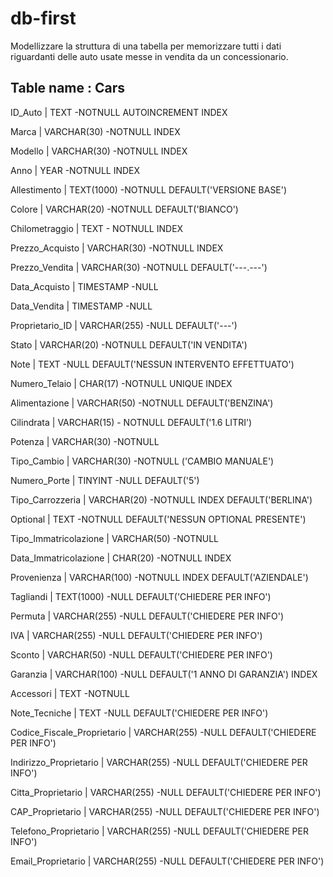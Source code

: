 # db-first

Modellizzare la struttura di una tabella per memorizzare tutti i dati riguardanti delle auto usate messe in vendita da un concessionario.

## Table name : Cars

<!-- Identificativo univoco dell'auto -->
ID_Auto | TEXT -NOTNULL AUTOINCREMENT INDEX
<!-- Marca del veicolo  -->
Marca | VARCHAR(30) -NOTNULL INDEX
<!-- Modello del veicolo-->
Modello | VARCHAR(30) -NOTNULL INDEX
<!-- Anno di produzione del veicolo -->
Anno | YEAR -NOTNULL INDEX 
<!-- Dettagli specifici del modello -->
Allestimento | TEXT(1000) -NOTNULL DEFAULT('VERSIONE BASE')
<!-- Colore del veicolo -->
Colore | VARCHAR(20) -NOTNULL DEFAULT('BIANCO')
<!-- Chilometri percorsi -->
Chilometraggio | TEXT - NOTNULL INDEX
<!-- Prezzo di acquisto del veicolo -->
Prezzo_Acquisto | VARCHAR(30) -NOTNULL INDEX 
<!-- Prezzo di vendita del veicolo (se venduto) -->
Prezzo_Vendita | VARCHAR(30) -NOTNULL DEFAULT('---.---') 
<!-- Data di acquisto del veicolo -->
Data_Acquisto | TIMESTAMP -NULL
<!-- Data di vendita del veicolo (se venduto) -->
Data_Vendita | TIMESTAMP -NULL
<!-- Identificativo del proprietario -->
Proprietario_ID | VARCHAR(255) -NULL DEFAULT('---') 
<!-- Stato del veicolo-->
Stato | VARCHAR(20) -NOTNULL DEFAULT('IN VENDITA')
<!-- Note aggiuntive -->
Note | TEXT -NULL DEFAULT('NESSUN INTERVENTO EFFETTUATO') 
<!-- Numero di telaio del veicolo -->
Numero_Telaio | CHAR(17) -NOTNULL UNIQUE INDEX 
<!-- Tipo di alimentazione -->
Alimentazione | VARCHAR(50) -NOTNULL DEFAULT('BENZINA') 
<!-- Cilindrata del motore -->
Cilindrata | VARCHAR(15) - NOTNULL DEFAULT('1.6 LITRI')
<!-- Potenza del motore -->
Potenza | VARCHAR(30) -NOTNULL 
<!-- Tipo di cambio -->
Tipo_Cambio | VARCHAR(30) -NOTNULL ('CAMBIO MANUALE') 
<!-- Numero di porte del veicolo -->
Numero_Porte | TINYINT -NULL DEFAULT('5')
<!-- Tipo di carrozzeria -->
Tipo_Carrozzeria | VARCHAR(20) -NOTNULL INDEX DEFAULT('BERLINA') 
<!-- Optional presenti sul veicolo-->
Optional | TEXT -NOTNULL DEFAULT('NESSUN OPTIONAL PRESENTE') 
<!-- Tipo di immatricolazione (es. Italiana, Estera) -->
Tipo_Immatricolazione | VARCHAR(50) -NOTNULL 
<!-- Data di prima immatricolazione -->
Data_Immatricolazione | CHAR(20) -NOTNULL INDEX 
<!-- Provenienza del veicolo (es. Importazione, Aziendale) -->
Provenienza | VARCHAR(100) -NOTNULL INDEX DEFAULT('AZIENDALE') 
<!-- Informazioni sui tagliandi (data, officina, descrizione) -->
Tagliandi | TEXT(1000) -NULL DEFAULT('CHIEDERE PER INFO') 
<!-- Informazioni sulla permuta (auto data in permuta, valore) -->
Permuta | VARCHAR(255) -NULL DEFAULT('CHIEDERE PER INFO') 
<!-- Informazioni sull'IVA applicata (es. 22%, margine) -->
IVA | VARCHAR(255) -NULL DEFAULT('CHIEDERE PER INFO') 
<!-- Sconto applicato al prezzo -->
Sconto | VARCHAR(50) -NULL DEFAULT('CHIEDERE PER INFO') 
<!-- Informazioni sulla garanzia (tipo, durata) -->
Garanzia | VARCHAR(100) -NULL DEFAULT('1 ANNO DI GARANZIA') INDEX
<!-- Accessori forniti con il veicolo -->
Accessori | TEXT -NOTNULL 
<!-- Ulteriori note tecniche sul veicolo -->
Note_Tecniche | TEXT -NULL DEFAULT('CHIEDERE PER INFO')
<!-- Codice Fiscale del proprietario (se necessario per motivi fiscali) -->
Codice_Fiscale_Proprietario | VARCHAR(255) -NULL DEFAULT('CHIEDERE PER INFO') 
<!-- Indirizzo del proprietario (se necessario per motivi fiscali) -->
Indirizzo_Proprietario | VARCHAR(255) -NULL DEFAULT('CHIEDERE PER INFO') 
<!-- Città del proprietario (se necessario per motivi fiscali) -->
Citta_Proprietario | VARCHAR(255) -NULL DEFAULT('CHIEDERE PER INFO') 
<!-- CAP del proprietario (se necessario per motivi fiscali) -->
CAP_Proprietario | VARCHAR(255) -NULL DEFAULT('CHIEDERE PER INFO') 
<!-- Telefono del proprietario (se necessario per motivi fiscali) -->
Telefono_Proprietario | VARCHAR(255) -NULL DEFAULT('CHIEDERE PER INFO') 
<!-- Email del proprietario (se necessario per motivi fiscali) -->
Email_Proprietario | VARCHAR(255) -NULL DEFAULT('CHIEDERE PER INFO') 